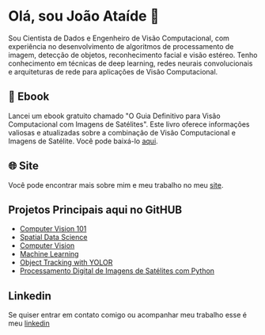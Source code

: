# Olá, sou João Ataíde 👋

Sou Cientista de Dados e Engenheiro de Visão Computacional, com experiência no desenvolvimento de algoritmos de processamento de imagem, detecção de objetos, reconhecimento facial e visão estéreo. Tenho conhecimento em técnicas de deep learning, redes neurais convolucionais e arquiteturas de rede para aplicações de Visão Computacional.
## 📘 Ebook

Lancei um ebook gratuito chamado "O Guia Definitivo para Visão Computacional com Imagens de Satélites". Este livro oferece informações valiosas e atualizadas sobre a combinação de Visão Computacional e Imagens de Satélite. Você pode baixá-lo [aqui](https://www.joaoataide.com/ebook).

## 🌐 Site

Você pode encontrar mais sobre mim e meu trabalho no meu [site](https://www.joaoataide.com/).

## Projetos Principais aqui no GitHUB
- [Computer Vision 101](https://github.com/jvataidee/ComputerVision101)
- [Spatial Data Science](https://github.com/jvataidee/SpatialDataScience)
- [Computer Vision](https://github.com/jvataidee/ComputerVision)
- [Machine Learning](https://github.com/jvataidee/MachineLearning)
- [Object Tracking with YOLOR](https://github.com/jvataidee/ObjectTrackingYOLOR)
- [Processamento Digital de Imagens de Satélites com Python](https://github.com/jvataidee/pdi_python)


## Linkedin
Se quiser entrar em contato comigo ou acompanhar meu trabalho esse é meu [linkedin](https://www.linkedin.com/in/joaoataidee/)
